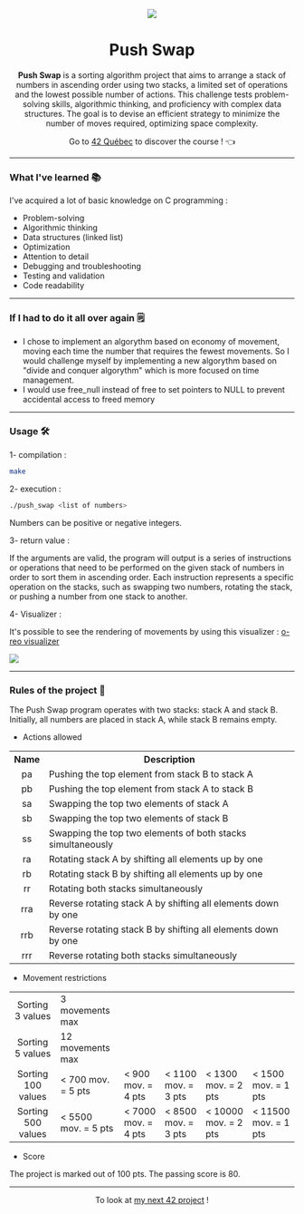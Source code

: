<p align="center">
  <img src="https://github.com/LaOuede/42-project-badges/blob/main/badges/push_swape.png" />
</p>

<h1 align=center>Push Swap</h1>

<p align=center>
  <b>Push Swap</b> is a sorting algorithm project that aims to arrange a stack of numbers in ascending order using two stacks, a limited set of operations and the lowest possible number of actions.
  This challenge tests problem-solving skills, algorithmic thinking, and proficiency with complex data structures.
  The goal is to devise an efficient strategy to minimize the number of moves required, optimizing space complexity.
</p>

<div align="center">

Go to [42 Québec](https://42quebec.com/) to discover the course ! 👈
</div>

---

<h3 align="left">What I've learned 📚</h3>

I've acquired a lot of basic knowledge on C programming :
- Problem-solving
- Algorithmic thinking
- Data structures (linked list)
- Optimization
- Attention to detail
- Debugging and troubleshooting
- Testing and validation
- Code readability

---

<h3 align="left">If I had to do it all over again 🗒</h3>

- I chose to implement an algorythm based on economy of movement, moving each time the number that requires the fewest movements.
  So I would challenge myself by implementing a new algorythm based on "divide and conquer algorythm" which is more focused on time management.
- I would use free_null instead of free to set pointers to NULL to prevent accidental access to freed memory

---

<h3 align="left">Usage 🛠</h3>

1- compilation :
```bash
make
```
2- execution :
```bash
./push_swap <list of numbers>
```
Numbers can be positive or negative integers.

3- return value :

If the arguments are valid, the program will output is a series of instructions or operations that need to be performed on the given stack of numbers in order to sort them in ascending order.
Each instruction represents a specific operation on the stacks, such as swapping two numbers, rotating the stack, or pushing a number from one stack to another.

4- Visualizer :

It's possible to see the rendering of movements by using this visualizer : [o-reo visualizer](https://github.com/o-reo/push_swap_visualizer)

![](https://i.imgur.com/zqcsZfY.png)

---

<h3 align="left">Rules of the project 📣</h3>

The Push Swap program operates with two stacks: stack A and stack B. Initially, all numbers are placed in stack A, while stack B remains empty.

- Actions allowed
<table>
  <tr>
    <th>Name</th>
    <th>Description</th>
  </tr>
	<tr>
	<td align="center">pa</td>
        <td>Pushing the top element from stack B to stack A</td>
      </tr>
      <tr>
        <td align="center">pb</td>
        <td>Pushing the top element from stack A to stack B</td>
      </tr>
      <tr>
         <td align="center">sa</td>
         <td>Swapping the top two elements of stack A</td>
      </tr>
      <tr>
         <td align="center">sb</td>
         <td>Swapping the top two elements of stack B</td>
      </tr>
      <tr>
         <td align="center">ss</td>
      <td>Swapping the top two elements of both stacks simultaneously</td>
      </tr>
      <tr>
         <td align="center">ra</td>
         <td>Rotating stack A by shifting all elements up by one</td>
      </tr>
      <tr>
         <td align="center">rb</td>
         <td>Rotating stack B by shifting all elements up by one</td>
      </tr>
      <tr>
         <td align="center">rr</td>
         <td>Rotating both stacks simultaneously</td>
      </tr>
      <tr>
         <td align="center">rra</td>
         <td>Reverse rotating stack A by shifting all elements down by one</td>
      </tr>
        <tr>
         <td align="center">rrb</td>
         <td>Reverse rotating stack B by shifting all elements down by one</td>
      </tr>
      <tr>
         <td align="center">rrr</td>
         <td>Reverse rotating both stacks simultaneously</td>
      </tr>
</table>


- Movement restrictions
<table>
	<tr>
	<td align="center">Sorting 3 values</td>
        <td>3 movements max</td>
      </tr>
      <tr>
        <td align="center">Sorting 5 values</td>
        <td>12 movements max</td>
      </tr>
      <tr>
         <td align="center">Sorting 100 values</td>
         <td> < 700 mov. = 5 pts</td>
         <td> < 900 mov. = 4 pts</td>
         <td> < 1100 mov. = 3 pts</td>
         <td> < 1300 mov. = 2 pts</td>
         <td> < 1500 mov. = 1 pts</td>
      </tr>
      <tr>
         <td align="center">Sorting 500 values</td>
         <td> < 5500 mov. = 5 pts</td>
         <td> < 7000 mov. = 4 pts</td>
         <td> < 8500 mov. = 3 pts</td>
         <td> < 10000 mov. = 2 pts</td>
         <td> < 11500 mov. = 1 pts</td>
      </tr>
</table>

- Score

The project is marked out of 100 pts. The passing score is 80.

---

<div align="center">

To look at [my next 42 project](https://github.com/LaOuede/Minitalk) !
</div>
